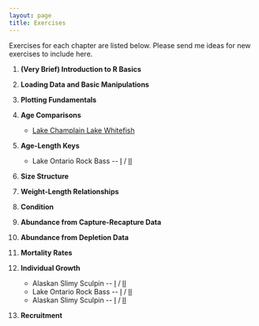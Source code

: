 ```yaml
---
layout: page
title: Exercises
---
```


Exercises for each chapter are listed below.  Please send me ideas for new exercises to include here.

1. **(Very Brief) Introduction to R Basics**
1. **Loading Data and Basic Manipulations**
1. **Plotting Fundamentals**
1. **Age Comparisons**
    * [Lake Champlain Lake Whitefish](AgeComp_LCLWhitefish.html)
1. **Age-Length Keys**
    * Lake Ontario Rock Bass -- [I](ALK_LORockBass_1.html) / [II](ALK_LORockBass_2.html)
1. **Size Structure**
1. **Weight-Length Relationships**
1. **Condition**
1. **Abundance from Capture-Recapture Data**
1. **Abundance from Depletion Data**
1. **Mortality Rates**
1. **Individual Growth**
    * Alaskan Slimy Sculpin -- [I](Growth_AKSculpin_1.html) / [II](Growth_AKSculpin_2.html)
    * Lake Ontario Rock Bass -- [I](Growth_LORockBass_1.html) / [II](Growth_LORockBass_2.html)
    * Alaskan Slimy Sculpin -- [I](Growth_EuroPerch_1.html) / [II](Growth_EuroPerch_2.html)

1. **Recruitment**
